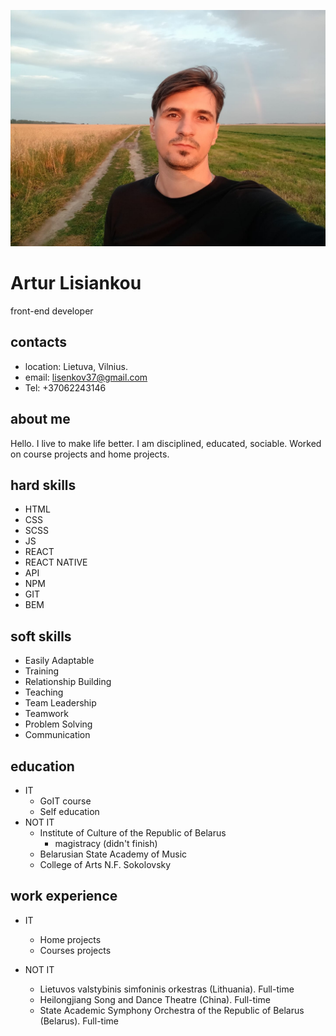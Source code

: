 ![Artur Lisiankou](/src/img/photo.jpeg)

# Artur Lisiankou
front-end developer

## contacts
* location: Lietuva, Vilnius.
* email: lisenkov37@gmail.com
* Tel: +37062243146

## about me
Hello. I live to make life better. I am disciplined, educated, sociable. Worked on course projects and home projects.

## hard skills
* HTML
* CSS 
* SCSS
* JS
* REACT
* REACT NATIVE
* API
* NPM
* GIT
* BEM

## soft skills
* Easily Adaptable
* Training
* Relationship Building
* Teaching
* Team Leadership
* Teamwork
* Problem Solving
* Communication

## education
* IT
    + GoIT course
    + Self education
* NOT IT
    + Institute of Culture of the Republic of Belarus
        - magistracy (didn't finish)
    + Belarusian State Academy of Music
    + College of Arts N.F. Sokolovsky

## work experience
* IT
    + Home projects
    + Courses projects

* NOT IT
    + Lietuvos valstybinis simfoninis orkestras (Lithuania). Full-time
    + Heilongjiang Song and Dance Theatre (China). Full-time
    + State Academic Symphony Orchestra of the Republic of Belarus (Belarus). Full-time